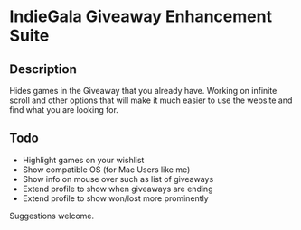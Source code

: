 # IndieGala Giveaway Enhancement Suite

## Description

Hides games in the Giveaway that you already have.  Working on infinite scroll and other options that will make it much easier to use the website and find what you are looking for.

## Todo

* Highlight games on your wishlist
* Show compatible OS (for Mac Users like me)
* Show info on mouse over such as list of giveaways
* Extend profile to show when giveaways are ending
* Extend profile to show won/lost more prominently

Suggestions welcome.